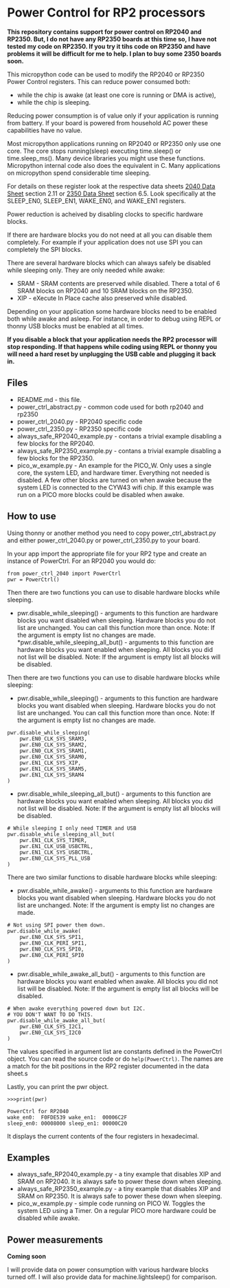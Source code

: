 # Power Control for RP2 processors

**This repository contains support for power control on RP2040 and RP2350.
But, I do not have any RP2350 boards at this time so, I have not tested my code on RP2350.
If you try it tihs code on RP2350 and have problems it will be difficult for me to help.
I plan to buy some 2350 boards soon.**

This micropython code can be used to modify the RP2040 or RP2350 Power Control registers.
This can reduce power consumed both:
* while the chip is awake (at least one core is running or DMA is active),
* while the chip is sleeping.

Reducing power consumption is of value only if your application is running from battery.
If your board is powered from household AC power these capabilities have no value.

Most micropython applications running on RP2040 or RP2350 only use one core.
The core stops running(sleep) executing time.sleep() or time.sleep_ms().
Many device libraries you might use these functions.
Micropython internal code also does the equivalent in C.
Many applications on micropython spend considerable time sleeping.

For details on these register look at the respective data sheets 
[2040 Data Sheet](https://datasheets.raspberrypi.com/rp2040/rp2040-datasheet.pdf) section 2.11 or
[2350 Data Sheet](https://datasheets.raspberrypi.com/rp2350/rp2350-datasheet.pdf) section 6.5.
Look specifically at the SLEEP_EN0, SLEEP_EN1, WAKE_EN0, and WAKE_EN1 registers.

Power reduction is acheived by disabling clocks to specific hardware blocks.

If there are hardware blocks you do not need at all you can disable them completely.
For example if your application does not use SPI you can completely the SPI blocks.

There are several hardware blocks which can always safely be disabled while sleeping only.
They are only needed while awake:
* SRAM - SRAM contents are preserved while disabled. There a total of 6 SRAM blocks on RP2040 and 10 SRAM blocks on the RP2350.
* XIP  - eXecute In Place cache also preserved while disabled.

Depending on your application some hardware blocks need to be enabled both while awake and asleep.
For instance, in order to debug using REPL or thonny USB blocks must be enabled at all times.

**If you disable a block that your application needs the RP2 processor will stop responding.
If that happens while coding using REPL or thonny you will need a hard reset by unplugging the USB cable and plugging it back in.**
## Files

* README.md - this file.
* power_ctrl_abstract.py - common code used for both rp2040 and rp2350
* power_ctrl_2040.py - RP2040 specific code
* power_ctrl_2350.py - RP2350 specific code
* always_safe_RP2040_example.py - contans a trivial example disabling a few blocks for the RP2040.
* always_safe_RP2350_example.py - contans a trivial example disabling a few blocks for the RP2350.
* pico_w_example.py - An example for the PICO_W. Only uses a single core, the system LED, and hardware timer.
Everything not needed is disabled.
A few other blocks are turned on when awake because the system LED is connected to the CYW43 wifi chip.
If this example was run on a PICO more blocks could be disabled when awake.


## How to use

Using thonny or another method you need to copy power_ctrl_abstract.py and either power_ctrl_2040.py or power_ctrl_2350.py to your board.

In your app import the appropriate file for your RP2 type and create an instance of PowerCtrl.
For an RP2040 you would do:
```
from power_ctrl_2040 import PowerCtrl
pwr = PowerCtrl()
```
Then there are two functions you can use to disable hardware blocks while sleeping.
* pwr.disable_while_sleeping() - arguments to this function are hardware blocks you want disabled when sleeping.
Hardware blocks you do not list are unchanged.
You can call this function more than once.
Note: If the argument is empty list no changes are made.
*pwr.disable_while_sleeping_all_but() - arguments to this function are hardware blocks you want enabled when sleeping.
All blocks you did not list will be disabled.
Note: If the argument is empty list all blocks will be disabled.

Then there are two functions you can use to disable hardware blocks while sleeping:
* pwr.disable_while_sleeping() - arguments to this function are hardware blocks you want disabled when sleeping.
Hardware blocks you do not list are unchanged.
You can call this function more than once.
Note: If the argument is empty list no changes are made.

```
pwr.disable_while_sleeping(
    pwr.EN0_CLK_SYS_SRAM3,
    pwr.EN0_CLK_SYS_SRAM2,
    pwr.EN0_CLK_SYS_SRAM1,
    pwr.EN0_CLK_SYS_SRAM0,
    pwr.EN1_CLK_SYS_XIP,
    pwr.EN1_CLK_SYS_SRAM5,
    pwr.EN1_CLK_SYS_SRAM4
)
```
* pwr.disable_while_sleeping_all_but() - arguments to this function are hardware blocks you want enabled when sleeping.
All blocks you did not list will be disabled.
Note: If the argument is empty list all blocks will be disabled.

```
# While sleeping I only need TIMER and USB
pwr.disable_while_sleeping_all_but(
    pwr.EN1_CLK_SYS_TIMER,
    pwr.EN1_CLK_USB_USBCTRL,
    pwr.EN1_CLK_SYS_USBCTRL,
    pwr.EN0_CLK_SYS_PLL_USB
)
```

There are two similar functions to disable hardware blocks while sleeping:
* pwr.disable_while_awake() - arguments to this function are hardware blocks you want disabled when sleeping.
Hardware blocks you do not list are unchanged.
Note: If the argument is empty list no changes are made.

```
# Not using SPI power them down.
pwr.disable_while_awake(
    pwr.EN0_CLK_SYS_SPI1,
    pwr.EN0_CLK_PERI_SPI1,
    pwr.EN0_CLK_SYS_SPI0,
    pwr.EN0_CLK_PERI_SPI0
)
```
* pwr.disable_while_awake_all_but() - arguments to this function are hardware blocks you want enabled when awake.
All blocks you did not list will be disabled.
Note: If the argument is empty list all blocks will be disabled.
```
# When awake everything powered down but I2C.
# YOU DON'T WANT TO DO THIS.
pwr.disable_while_awake_all_but(
    pwr.EN0_CLK_SYS_I2C1,
    pwr.EN0_CLK_SYS_I2C0
)
```

The values specified in argument list are constants defined in the PowerCtrl object.
You can read the source code or do ```help(PowerCtrl)```.
The names are a match for the bit positions in the RP2 register documented in the data sheet.s

Lastly, you can print the pwr object.

```
>>>print(pwr)

PowerCtrl for RP2040
wake_en0:  F0FDE539 wake_en1:  00006C2F
sleep_en0: 00008000 sleep_en1: 00000C20
```

It displays the current contents of the four registers in hexadecimal.

## Examples

* always_safe_RP2040_example.py - a tiny example that disables XIP and SRAM on RP2040. It is always safe to power these down when sleeping.  
* always_safe_RP2350_example.py - a tiny example that disables XIP and SRAM on RP2350.  It is always safe to power these down when sleeping.  
* pico_w_example.py - simple code running on PICO W. Toggles the system LED using a Timer. On a regular PICO more hardware could be disabled while awake.

## Power measurements

**Coming soon**

I will provide data on power consumption with various hardware blocks turned off.
I will also provide data for machine.lightsleep() for comparison.
